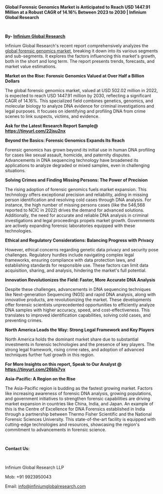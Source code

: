 <p><strong>Global Forensic Genomics Market is Anticipated to Reach USD 1447.91 Million at a Robust CAGR of 14.16% Between 2023 to 2030 | Infinium Global Research</strong></p>
<p>&nbsp;</p>
<p><strong>By- </strong><a href="https://www.infiniumglobalresearch.com"><strong>Infinium Global Research</strong></a></p>
<p>Infinium Global Research's recent report comprehensively analyzes the <a href="https://www.infiniumglobalresearch.com/market-reports/global-forensic-genomics-market">global forensic genomics market</a>, breaking it down into its various segments and sub-segments. It explores the factors influencing this market's growth, both in the short and long term. The report presents trends, forecasts, and market value estimations.</p>
<p><strong>Market on the Rise: Forensic Genomics Valued at Over Half a Billion Dollars</strong></p>
<p>The global forensic genomics market, valued at USD 502.02 million in 2022, is expected to reach USD 1447.91 million by 2030, reflecting a significant CAGR of 14.16%. This specialized field combines genetics, genomics, and molecular biology to analyze DNA evidence for criminal investigations and legal purposes. It focuses on identifying and profiling DNA from crime scenes to link suspects, victims, and evidence.</p>
<p><strong>Ask for the Latest Research Report Sample@ </strong><a href="https://tinyurl.com/22jsu2nx"><strong>https://tinyurl.com/22jsu2nx</strong></a></p>
<p><strong>Beyond the Basics: Forensic Genomics Expands Its Reach</strong></p>
<p>Forensic genomics has grown beyond its initial use in human DNA profiling for cases like sexual assault, homicide, and paternity disputes. Advancements in DNA sequencing technology have broadened its applications to analyze degraded or mixed samples, even in challenging situations.</p>
<p><strong>Solving Crimes and Finding Missing Persons: The Power of Precision</strong></p>
<p>The rising adoption of forensic genomics fuels market expansion. This technology offers exceptional precision and reliability, aiding in missing person identification and resolving cold cases through DNA analysis. For instance, the high number of missing persons cases (like the 546,568 reported to NCIC in 2022) drives the demand for advanced solutions. Additionally, the need for accurate and reliable DNA analysis in criminal investigations and legal proceedings propels market growth. Governments are actively expanding forensic laboratories equipped with these technologies.</p>
<p><strong>Ethical and Regulatory Considerations: Balancing Progress with Privacy</strong></p>
<p>However, ethical concerns regarding genetic data privacy and security pose challenges. Regulatory hurdles include navigating complex legal frameworks, ensuring compliance with data protection laws, and establishing standards for responsible use. These factors can limit data acquisition, sharing, and analysis, hindering the market's full potential.</p>
<p><strong>Innovation Revolutionizes the Field: Faster, More Accurate DNA Analysis</strong></p>
<p>Despite these challenges, advancements in DNA sequencing techniques like Next-generation Sequencing (NGS) and rapid DNA analysis, along with innovative products, are revolutionizing the market. These developments offer forensic scientists unprecedented opportunities to efficiently analyze DNA samples with higher accuracy, speed, and cost-effectiveness. This translates to improved identification capabilities, solving cold cases, and preventing crimes.</p>
<p><strong>North America Leads the Way: Strong Legal Framework and Key Players</strong></p>
<p>North America holds the dominant market share due to substantial investments in forensic technologies and the presence of key players. The strong legal framework, rising crime rates, and adoption of advanced techniques further fuel growth in this region.</p>
<p><strong>For More Insights on this report, Speak to Our Analyst @ </strong><a href="https://tinyurl.com/26bls7vx"><strong>https://tinyurl.com/26bls7vx</strong></a></p>
<p><strong>Asia-Pacific: A Region on the Rise</strong></p>
<p>The Asia-Pacific region is budding as the fastest growing market. Factors like increasing awareness of forensic DNA analysis, growing populations, and government initiatives to strengthen forensic capabilities are driving market expansion in countries like China, India, and Japan. An example of this is the Centre of Excellence for DNA Forensics established in India through a partnership between Thermo Fisher Scientific and the National Forensic Sciences University. This state-of-the-art facility is equipped with cutting-edge technologies and resources, showcasing the region's commitment to advancements in forensic science.</p>
<p>&nbsp;</p>
<p><strong>Contact Us:</strong></p>
<p>&nbsp;</p>
<p>Infinium Global Research LLP</p>
<p>Mob: +91 9923950043</p>
<p>Email: <a href="mailto:info@infiniumglobalresearch.com">info@infiniumglobalresearch.com</a></p>
